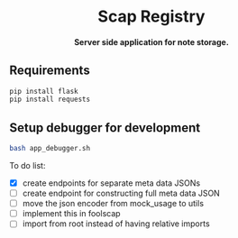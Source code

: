 
<h1 align="center">
  Scap Registry
</h1>

<h4 align="center">
  Server side application for note storage.
</h4>

## Requirements

```bash
pip install flask
pip install requests
```

## Setup debugger for development

```bash
bash app_debugger.sh
```

To do list:
- [X] create endpoints for separate meta data JSONs
- [ ] create endpoint for constructing full meta data JSON
- [ ] move the json encoder from mock_usage to utils
- [ ] implement this in foolscap
- [ ] import from root instead of having relative imports
